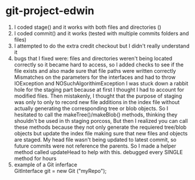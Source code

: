 # git-project-edwin
1) I coded stage() and it works with both files and directories ()
2) I coded commit() and it works (tested with multiple commits folders and files)
3) I attempted to do the extra credit checkout but I didn't really understand it
4) bugs that I fixed were: files and directories weren't being located correctly so it became hard to access, so I added checks to see if the file exists and also made sure that file paths were written correctly
Mismatches on the parameters for the interfaces and had to throw IOException and NOSuchAlgorithimException
I was stuck down a rabbit hole for the staging part because at first I thought I had to account for modified files. Then mistakenly, I thought that the purpose of staging was only to only to record new file additions in the index file without actually generating the corresponding tree or blob objects. So I hesitated to call the makeTree()/makeBlob() methods, thinking they shouldn't be used in th staging porcoss, But then I realized you can  call these methods because they not only generate the requiered tree/blob objects but update the index file making sure that new files and objects are staged. 
My head file wasn't being updated to latest commit, so future commits were not reference the parents. So I made a helper method called updateHead to help with this. 
debugged every SINGLE method for hours
5) example of a Git inferface  
GitInterface git = new Git ("myRepo");